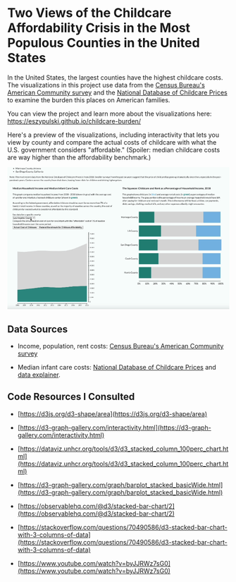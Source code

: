 # Two Views of the Childcare Affordability Crisis in the Most Populous Counties in the United States

In the United States, the largest counties have the highest childcare costs. The visualizations in this project use data from the [Census Bureau's American Community survey](https://www.census.gov/programs-surveys/acs) and the [National Database of Childcare Prices](https://www.dol.gov/agencies/wb/topics/featured-childcare?_ga=2.142768381.913735267.1716344759-1093376893.1714408553) to examine the burden this places on American families.

You can view the project and learn more about the visualizations here:
https://eszypulski.github.io/childcare-burden/

Here's a preview of the visualizations, including interactivity that lets you view by county and compare the actual costs of childcare with what the U.S. government considers "affordable." (Spoiler: median childcare costs are way higher than the affordability benchmark.)

![enter image description here](affordability.gif)


## Data Sources

-   Income, population, rent costs: [Census Bureau's American Community survey](https://www.census.gov/programs-surveys/acs)
    
-   Median infant care costs: [National Database of Childcare Prices](https://www.dol.gov/agencies/wb/topics/featured-childcare?_ga=2.142768381.913735267.1716344759-1093376893.1714408553)
  and [data explainer](https://www.dol.gov/sites/dolgov/files/WB/media/NationalDatabaseofChildcarePricesTechnicalGuideFinal.pdf).

## Code Resources I Consulted
-   [https://d3js.org/d3-shape/area](https://d3js.org/d3-shape/area)
    
-   [https://d3-graph-gallery.com/interactivity.html](https://d3-graph-gallery.com/interactivity.html)
    
-   [https://dataviz.unhcr.org/tools/d3/d3_stacked_column_100perc_chart.html](https://dataviz.unhcr.org/tools/d3/d3_stacked_column_100perc_chart.html)
    
-   [https://d3-graph-gallery.com/graph/barplot_stacked_basicWide.html](https://d3-graph-gallery.com/graph/barplot_stacked_basicWide.html)
    
-   [https://observablehq.com/@d3/stacked-bar-chart/2](https://observablehq.com/@d3/stacked-bar-chart/2)
    
-   [https://stackoverflow.com/questions/70490586/d3-stacked-bar-chart-with-3-columns-of-data](https://stackoverflow.com/questions/70490586/d3-stacked-bar-chart-with-3-columns-of-data)
    
-   [https://www.youtube.com/watch?v=byJJRWz7sG0](https://www.youtube.com/watch?v=byJJRWz7sG0)